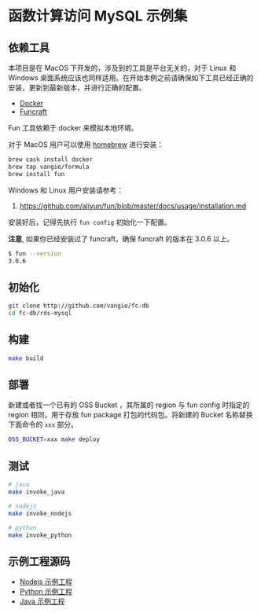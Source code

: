 # 函数计算访问 MySQL 示例集

## 依赖工具

本项目是在 MacOS 下开发的，涉及到的工具是平台无关的，对于 Linux 和 Windows 桌面系统应该也同样适用。在开始本例之前请确保如下工具已经正确的安装，更新到最新版本，并进行正确的配置。

* [Docker](https://www.docker.com/)
* [Funcraft](https://github.com/aliyun/fun)

Fun 工具依赖于 docker 来模拟本地环境。

对于 MacOS 用户可以使用 [homebrew](https://brew.sh/) 进行安装：

```bash
brew cask install docker
brew tap vangie/formula
brew install fun
```

Windows 和 Linux 用户安装请参考：

1. https://github.com/aliyun/fun/blob/master/docs/usage/installation.md

安装好后，记得先执行 `fun config` 初始化一下配置。

**注意**, 如果你已经安装过了 funcraft，确保 funcraft 的版本在 3.0.6 以上。

```bash
$ fun --version
3.0.6
```

## 初始化

```bash
git clone http://github.com/vangie/fc-db
cd fc-db/rds-mysql
```



## 构建

```bash
make build
```

## 部署

新建或者找一个已有的 OSS Bucket ，其所属的 region 与 fun config 时指定的 region 相同，用于存放 fun package 打包的代码包。将新建的 Bucket 名称替换下面命令的 `xxx` 部分。

```bash
OSS_BUCKET=xxx make deploy
```

## 测试

```bash
# java
make invoke_java

# nodejs
make invoke_nodejs

# python
make invoke_python

```

## 示例工程源码

* [Nodejs 示例工程](rds-mysql/nodejs/README.md)
* [Python 示例工程](rds-mysql/python/README.md)
* [Java 示例工程](rds-mysql/java/README.md)
